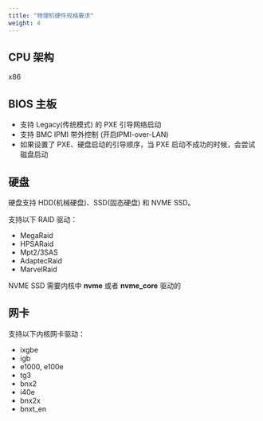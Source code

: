 ```yaml
---
title: "物理机硬件规格要求"
weight: 4
---
```


## CPU 架构

x86

## BIOS 主板

- 支持 Legacy(传统模式) 的 PXE 引导网络启动
- 支持 BMC IPMI 带外控制 (开启IPMI-over-LAN)
- 如果设置了 PXE、硬盘启动的引导顺序，当 PXE 启动不成功的时候，会尝试磁盘启动

## 硬盘

硬盘支持 HDD(机械硬盘)、SSD(固态硬盘) 和 NVME SSD。

支持以下 RAID 驱动：

- MegaRaid
- HPSARaid
- Mpt2/3SAS
- AdaptecRaid
- MarvelRaid

NVME SSD 需要内核中 **nvme** 或者 **nvme_core** 驱动的

## 网卡

支持以下内核网卡驱动：

- ixgbe
- igb
- e1000, e100e
- tg3
- bnx2
- i40e
- bnx2x
- bnxt_en
